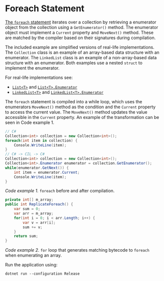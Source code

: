 # Foreach Statement
[The `foreach` statement](https://docs.microsoft.com/en-us/dotnet/csharp/language-reference/language-specification/statements#the-foreach-statement) iterates over a collection by retrieving a enumerator object from the collection using a `GetEnumerator()` method. The enumerator object must implement a `Current` property and `MoveNext()` method. These are matched by the compiler based on their signatures during compilation.

The included example are simplified versions of real-life implementations. The `Collection` class is an example of an array-based data structure with an enumerator. The `LinkedList` class is an example of a non-array-based data structure with an enumerator. Both examples use a nested `struct` to implement the enumerator.

For real-life implementations see:
 - [`List<T>`](https://referencesource.microsoft.com/#mscorlib/system/collections/generic/list.cs) and [`List<T>.Enumerator`](https://referencesource.microsoft.com/#mscorlib/system/collections/generic/list.cs,9c3d580a8b7a8fe8)
 - [`LinkedList<T>`](https://referencesource.microsoft.com/#System/compmod/system/collections/generic/linkedlist.cs) and [`LinkedList<T>.Enumerator`](https://referencesource.microsoft.com/#System/compmod/system/collections/generic/linkedlist.cs,674b2c2e532e0349)

The `foreach` statement is compiled into a while loop, which uses the enumerators `MoveNext()` method as the condition and the `Current` property to access the current value. The `MoveNext()` method updates the value accessible in the `Current` property. An example of the transformation can be seen in Code example 1.

```cs
// C#
Collection<int> collection = new Collection<int>();
foreach(int item in collection) {
    Console.WriteLine(item);
}
// C# -> CIL -> C#
Collection<int> collection = new Collection<int>();
Collection<int>.Enumerator enumerator = collection.GetEnumerator(); 
while(enumerator.GetNext()) {
    int item = enumerator.Current;
    Console.WriteLine(item);
}
```
_Code example 1._ `foreach` before and after compilation.

```cs
private int[] m_array; 
public int ReplicateForeach() {
    var sum = 0;
    var arr = m_array;
    for(int i = 0; i < arr.Length; i++) {
        var v = arr[i];
        sum += v;
    }
    return sum;
}
```
_Code example 2._ `for` loop that generates matching bytecode to `foreach` when enumerating an array.

Run the application using:
```
dotnet run --configuration Release
```
